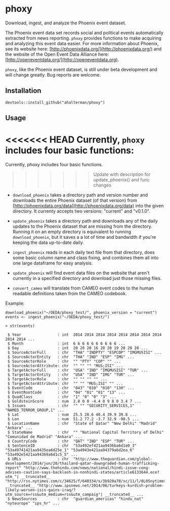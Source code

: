phoxy
=====

Download, ingest, and analyze the Phoenix event dataset.

The Phoenix event data set records social and political events
automatically extracted from news reporting. `phoxy` provides
functions to make acquiring and analyzing this event data easier. For more
information about Phoenix, see its website here:
[http://phoenixdata.org/](http://phoenixdata.org/) and the website of the Open Event Data
Alliance here: [http://openeventdata.org/](http://openeventdata.org).

`phoxy`, like the Phoenix event dataset, is still under beta development and will
change greatly. Bug reports are welcome.

Installation
------------
`devtools::install_github("ahalterman/phoxy")`

Usage
-----

<<<<<<< HEAD
Currently, `phoxy` includes four basic functions:
=======
Currently, phoxy includes four basic functions.
>>>>>>> Update with description for update_phoenix() and func changes

* `download_phoenix` takes a directory path and version number and downloads
  the entire Phoenix dataset (of that version) from
  [http://phoenixdata.org/data](http://phoenixdata.org/data) into the given
  directory. It currenty accepts two versions: "current" and "v0.1.0".

* `update_phoenix` takes a directory path and downloads any of the daily updates
   to the Phoenix dataset that are missing from the directory. Running it on an
   empty directory is equivalent to running `download_phoenix`, but it saves a
   a lot of time and bandwidth if you're keeping the data up-to-date daily.

* `ingest_phoenix` reads in each daily text file from that directory, does some
  basic column name and class fixing, and combines them all into one large
  dataframe for easy analysis. 

* `update_phoenix` will find event data files on the website that aren't
  currently in a specified directory and download just those missing files.

* `convert_cameo` will translate from CAMEO event codes to the human readable
  definitions taken from the CAMEO codebook.

Example:

```
download_phoenix("~/OEDA/phoxy_test/", phoenix_version = "current")
events <- ingest_phoenix("~/OEDA/phoxy_test/")

> str(events)

 $ Year                : int  2014 2014 2014 2014 2014 2014 2014 2014 2014 2014 ...
 $ Month               : int  6 6 6 6 6 6 6 6 6 6 ...
 $ Day                 : int  20 20 20 16 20 20 19 20 20 20 ...
 $ SourceActorFull     : chr  "THA" "INDPTY" "ESPCOP" "IMGMUSISI" ...
 $ SourceActorEntity   : chr  "THA" "IND" "ESP" "IMG" ...
 $ SourceActorRole     : chr  "" "PTY" "COP" "" ...
 $ SourceActorAttribute: chr  "" "" "" "MUS;ISI" ...
 $ TargetActorFull     : chr  "USA" "IND" "IMGMUSISI" "TUR" ...
 $ TargetActorEntity   : chr  "USA" "IND" "IMG" "TUR" ...
 $ TargetActorRole     : chr  "" "" "" "" ...
 $ TargetActorAttribute: chr  "" "" "MUS;ISI" "" ...
 $ EventCode           : chr  "043" "010" "010" "130" ...
 $ EventRootCode       : chr  "04" "01" "01" "13" ...
 $ QuadClass           : chr  "1" "0" "0" "3" ...
 $ GoldsteinScore      : num  2.8 0 0 -4.4 0 9 8 0 3.4 7 ...
 $ Issues              : chr  "" "" "SECURITY_SERVICES,1" "NAMED_TERROR_GROUP,1" ...
 $ Lat                 : num  25.5 28.6 40.4 39.9 39.8 ...
 $ Lon                 : num  51.2 77.2 -3.7 32.9 -98.5 ...
 $ LocationName        : chr  "State of Qatar" "New Delhi" "Madrid" "Ankara" ...
 $ StateName           : chr  "" "National Capital Territory of Delhi" "Comunidad de Madrid" "Ankara" ...
 $ CountryCode         : chr  "QAT" "IND" "ESP" "TUR" ...
 $ SentenceID          : chr  "53a492ef421aa9436ba6d1e0_3" "53a49741421aa9435ea6d25e_1" "53a4943e421aa94379a6d2ea_6" "53a492e5421aa94369a6d1c5_5" ...
 $ URLs                : chr  "http://www.theguardian.com/global-development/2014/jun/20/thailand-qatar-downgraded-human-trafficking-report" "http://www.thehindu.com/news/national/hindi-issue-cong-advises-caution-says-backlash-in-nonhindi-states/article6133644.ece?utm_"| __truncated__ "http://rss.nytimes.com/c/34625/f/640334/s/3b920a70/sc/11/l/0L0Snytimes0N0C20A140C0A60C170Cworld0Ceurope0Cspanish0Epolice0Etarge"| __truncated__ "http://www.ipsnews.net/2014/06/turkeys-kurdish-problem-likely-worsen-isis-gains-iraq/?utm_source=rss&utm_medium=rss&utm_campaig"| __truncated__ ...
 $ NewsSources         : chr  "guardian_americas" "hindu_nat" "nyteurope" "ips_hr" ...
 ```

